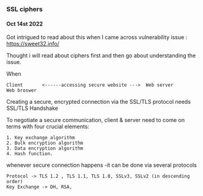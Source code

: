 
### SSL ciphers 

#### Oct 14st 2022

Got intrigued to read about this when I came across vulnerability issue :
https://sweet32.info/ 

Thought i will read about ciphers first and then go about understanding the issue.

When 

```
Client       <------accessing secure website --->  Web server         
Web broswer 
```
Creating a secure, encrypted connection via the SSL/TLS protocol needs SSL/TLS Handshake

To negotiate a secure communication, client & server need to come on terms with four crucial elements:

```
1. Key exchange algorithm
2. Bulk encryption algorithm
3. Data encryption algorithm
4. Hash function.
```

whenever secure connection happens -it can be done via several protocols
    
    Protocol -> TLS 1.2 , TLS 1.1, TLS 1.0, SSLv3, SSLv2 (in descending order)
    Key Exchange -> DH, RSA, 

    
